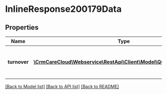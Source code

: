 # InlineResponse200179Data

## Properties
Name | Type | Description | Notes
------------ | ------------- | ------------- | -------------
**turnover** | [**\CrmCareCloud\Webservice\RestApi\Client\Model\QualificationTurnover[]**](QualificationTurnover.md) | List of all turnover by currency in time interval. | [optional] 

[[Back to Model list]](../../README.md#documentation-for-models) [[Back to API list]](../../README.md#documentation-for-api-endpoints) [[Back to README]](../../README.md)

